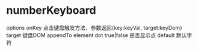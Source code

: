 # numberKeyboard

options
onKey   点击键盘触发方法，参数返回{key:keyVal, target:keyDom}
target  键盘DOM appendTo element
dot     true|false 是否显示点
default 默认字符
